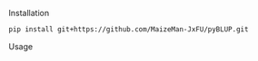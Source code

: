 Installation
```bash
pip install git+https://github.com/MaizeMan-JxFU/pyBLUP.git
```
Usage
```python

```
